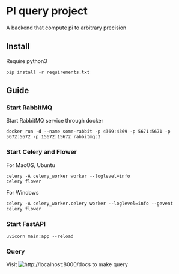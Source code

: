 # PI query project

A backend that compute pi to arbitrary precision

## Install

Require python3

```
pip install -r requirements.txt
```

## Guide

### Start RabbitMQ

Start RabbitMQ service through docker

```
docker run -d --name some-rabbit -p 4369:4369 -p 5671:5671 -p 5672:5672 -p 15672:15672 rabbitmq:3

```
### Start Celery and Flower

For MacOS, Ubuntu
```
celery -A celery_worker worker --loglevel=info
celery flower
```

For Windows
```
celery -A celery_worker.celery worker --loglevel=info --gevent
celery flower
```

### Start FastAPI

```
uvicorn main:app --reload
```

### Query

Visit ![http://localhost:8000/docs](http://localhost:8000/docs) to make query
